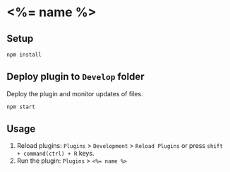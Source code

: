 # <%= name %>

## Setup

```bash
npm install
```

## Deploy plugin to `Develop` folder

Deploy the plugin and monitor updates of files.

```bash
npm start
```

## Usage

1. Reload plugins: `Plugins` > `Development` > `Reload Plugins` or press `shift + command(ctrl) + R` keys.
2. Run the plugin: `Plugins` > `<%= name %>`
